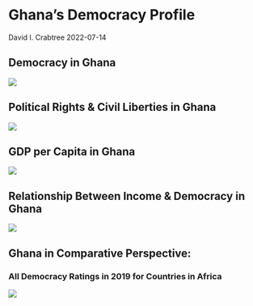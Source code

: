 Ghana’s Democracy Profile
================
David I. Crabtree
2022-07-14

## Democracy in Ghana

![](C:\Users\David\Desktop\PROGRA~1\FILESA~1\CFSS\hw06\reports\GHANA_~1/figure-gfm/Demscore-1.png)<!-- -->

## Political Rights & Civil Liberties in Ghana

![](C:\Users\David\Desktop\PROGRA~1\FILESA~1\CFSS\hw06\reports\GHANA_~1/figure-gfm/Political%20Rights%20&%20Civil%20Libs-1.png)<!-- -->

## GDP per Capita in Ghana

![](C:\Users\David\Desktop\PROGRA~1\FILESA~1\CFSS\hw06\reports\GHANA_~1/figure-gfm/GDP%20per%20Capita-1.png)<!-- -->

## Relationship Between Income & Democracy in Ghana

![](C:\Users\David\Desktop\PROGRA~1\FILESA~1\CFSS\hw06\reports\GHANA_~1/figure-gfm/Income%20&%20Dem-1.png)<!-- -->

## Ghana in Comparative Perspective:

### All Democracy Ratings in 2019 for Countries in Africa

![](C:\Users\David\Desktop\PROGRA~1\FILESA~1\CFSS\hw06\reports\GHANA_~1/figure-gfm/Democracy%20in%20Comparative%20Perspective-1.png)<!-- -->
